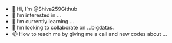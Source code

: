 - 👋 Hi, I’m @Shiva259Github
- 👀 I’m interested in ...
- 🌱 I’m currently learning ...
- 💞️ I’m looking to collaborate on ...bigdatas.
- 📫 How to reach me by giving me a call and new codes about ...

<!---
Shiva259Github/Shiva259Github is a ✨ special ✨ repository because its `README.md` (this file) appears on your GitHub profile.
You can click the Preview link to take a look at your changes.
--->
